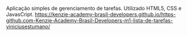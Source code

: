 Aplicação simples de gerenciamento de tarefas.
Utilizado HTML5, CSS e JavasCript.
https://kenzie-academy-brasil-developers.github.io/https-github.com-Kenzie-Academy-Brasil-Developers-m1-lista-de-tarefas-viniciusestumano/
